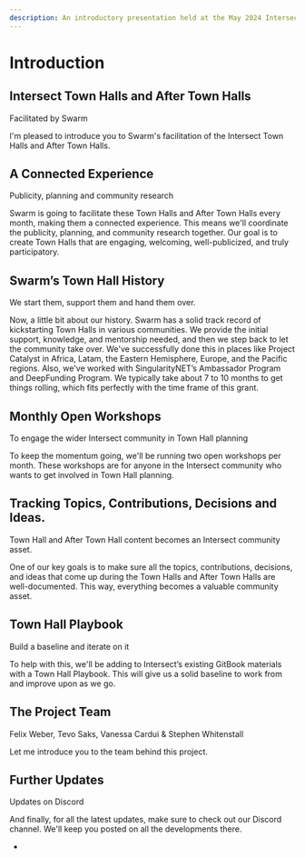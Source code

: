 ```yaml
---
description: An introductory presentation held at the May 2024 Intersect Town Hall
---
```


# Introduction

## **Intersect Town Halls and After Town Halls**

&#x20;Facilitated by Swarm&#x20;

I'm pleased to introduce you to Swarm's facilitation of the Intersect Town Halls and After Town Halls.&#x20;

## **A Connected Experience**

&#x20;Publicity, planning and community research&#x20;

Swarm is going to facilitate these Town Halls and After Town Halls every month, making them a connected experience. This means we'll coordinate the publicity, planning, and community research together. Our goal is to create Town Halls that are engaging, welcoming, well-publicized, and truly participatory.&#x20;

## **Swarm’s Town Hall History**&#x20;

We start them, support them and hand them over.&#x20;

Now, a little bit about our history. Swarm has a solid track record of kickstarting Town Halls in various communities. We provide the initial support, knowledge, and mentorship needed, and then we step back to let the community take over. We've successfully done this in places like Project Catalyst in Africa, Latam, the Eastern Hemisphere, Europe, and the Pacific regions. Also, we've worked with SingularityNET’s Ambassador Program and DeepFunding Program. We typically take about 7 to 10 months to get things rolling, which fits perfectly with the time frame of this grant.&#x20;

## **Monthly Open Workshops**&#x20;

To engage the wider Intersect community in Town Hall planning&#x20;

To keep the momentum going, we'll be running two open workshops per month. These workshops are for anyone in the Intersect community who wants to get involved in Town Hall planning.&#x20;

## **Tracking Topics, Contributions, Decisions and Ideas.**&#x20;

Town Hall and After Town Hall content becomes an Intersect community asset.&#x20;

One of our key goals is to make sure all the topics, contributions, decisions, and ideas that come up during the Town Halls and After Town Halls are well-documented. This way, everything becomes a valuable community asset.&#x20;

## **Town Hall Playbook**&#x20;

Build a baseline and iterate on it&#x20;

To help with this, we'll be adding to Intersect’s existing GitBook materials with a Town Hall Playbook. This will give us a solid baseline to work from and improve upon as we go.&#x20;

## **The Project Team**&#x20;

Felix Weber, Tevo Saks, Vanessa Cardui & Stephen Whitenstall&#x20;

Let me introduce you to the team behind this project.&#x20;

## **Further Updates**&#x20;

Updates on Discord&#x20;

And finally, for all the latest updates, make sure to check out our Discord channel. We'll keep you posted on all the developments there.&#x20;

*
